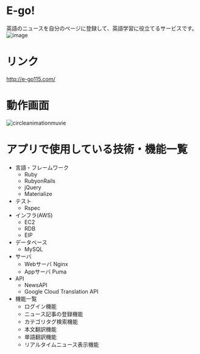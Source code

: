 # E-go!
英語のニュースを自分のページに登録して、英語学習に役立てるサービスです。
![image](https://user-images.githubusercontent.com/54907440/72219612-60dc5480-358b-11ea-956f-d71d87d16b2f.png)
# リンク
http://e-go115.com/
# 動作画面
![circleanimationmuvie](https://user-images.githubusercontent.com/54907440/72403043-3c06fd80-3794-11ea-81c6-d63fae5cebb2.gif)
# アプリで使用している技術・機能一覧
- 言語・フレームワーク
  - Ruby
  - RubyonRails
  - jQuery
  - Materialize
- テスト
  - Rspec
- インフラ(AWS)
  - EC2
  - RDB
  - EIP
- データベース
  - MySQL
- サーバ
  - Webサーバ Nginx
  - Appサーバ Puma
- API
  - NewsAPI
  - Google Cloud Translation API
- 機能一覧
  - ログイン機能
  - ニュース記事の登録機能
  - カテゴリタグ検索機能
  - 本文翻訳機能
  - 単語翻訳機能
  - リアルタイムニュース表示機能
